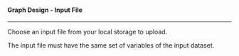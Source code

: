 #### Graph Design - Input File

***

Choose an input file from your local storage to upload.  

The input file must have the same set of variables of the input dataset.
